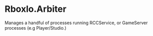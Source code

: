 # Rboxlo.Arbiter

Manages a handful of processes running RCCService, or GameServer processes (e.g Player/Studio.)